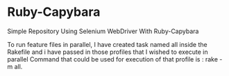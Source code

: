 # Ruby-Capybara
Simple Repository Using Selenium WebDriver With Ruby-Capybara


To run feature files in parallel, I have created task named all inside the Rakefile and i have passed in those profiles that I wished to execute in parallel
Command that could be used for execution of that profile is : rake -m all.
